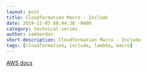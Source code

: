 ```yaml
---
layout: post
title: Cloudformation Macro - Include
date: 2019-11-05 08:44:38 -0400
category: technical-series
author: samGordon
short-description: Cloudformation Macro - Include
tags: [cloudformation, include, lambda, macro]
---
```


[AWS docs](https://docs.aws.amazon.com/AWSCloudFormation/latest/UserGuide/template-macros.html)

